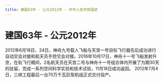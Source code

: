 ```yaml
---
title: 建国63年 - 公元2012年 - 中华人民共和国史
---
```


# 建国63年 - 公元2012年
2012年6月18日、24日，神舟九号载人飞船与天宫一号目标飞行器先后成功进行自动交会对接和航天员手控交会对接。2016年10月17日，神舟十一号飞船发射升空，在轨飞行期间，2名航天员在天宫二号与神舟十一号组合体内开展了为期30天的驻留，完成一系列空间科学实验和技术试验，11月18日成功返回。
2012年7月4日，三峡工程最后一台70万千瓦巨型机组正式交付投产。